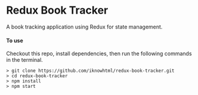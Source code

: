# Redux Book Tracker
A book tracking application using Redux for state management.

#### To use
Checkout this repo, install dependencies, then run the following commands in the terminal.

```
> git clone https://github.com/iknowhtml/redux-book-tracker.git
> cd redux-book-tracker
> npm install
> npm start
```
